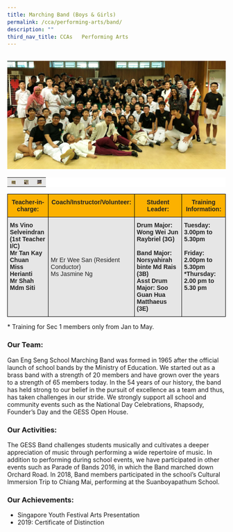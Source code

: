 ```yaml
---
title: Marching Band (Boys & Girls)
permalink: /cca/performing-arts/band/
description: ""
third_nav_title: CCAs   Performing Arts
---
```



<br>
<img src="/images/GESSBAND2019.jpeg" 
         style="width:550px"
	/>
	
<table style="box-sizing: inherit; border-collapse: collapse; border-spacing: 0px; max-width: 100%; color: rgb(34, 34, 34); font-family: &quot;Source Sans Pro&quot;, sans-serif; font-size: 16px; font-style: normal; font-variant-ligatures: normal; font-variant-caps: normal; font-weight: 400; letter-spacing: normal; orphans: 2; text-align: start; text-transform: none; white-space: normal; widows: 2; word-spacing: 0px; -webkit-text-stroke-width: 0px; background-color: rgb(255, 255, 255); text-decoration-thickness: initial; text-decoration-style: initial; text-decoration-color: initial; width: 826.664px;"><tbody style="box-sizing: inherit;"><tr style="box-sizing: inherit; background: rgb(230, 230, 230);"><td style="box-sizing: inherit; padding: 5px 10px; width: 9px; text-align: center;"><a href="/images/SYF-Band-150x150.jpeg" target="_blank" rel="noopener noreferrer" style="box-sizing: inherit; background-color: transparent; transition: all 0.25s ease-in-out 0s; outline: 0px; color: rgb(255, 208, 26); text-decoration: underline;"><img class="aligncenter wp-image-19598 size-thumbnail" src="/images/SYF-Band-150x150.jpeg" alt="Syf Band" width="150" height="150" style="box-sizing: inherit; border: 0px; vertical-align: middle; max-width: 100%; height: auto; margin: auto; display: block; clear: both;"></a></td><td style="box-sizing: inherit; padding: 5px 10px; width: 10px; text-align: center;"><a href="/images/Band-Pic2-150x150.jpeg" target="_blank" rel="noopener noreferrer" style="box-sizing: inherit; background-color: transparent; transition: all 0.25s ease-in-out 0s; color: rgb(241, 174, 22); text-decoration: underline;"><img class="aligncenter wp-image-19596 size-thumbnail" src="/images/Band-Pic2-150x150.jpeg" alt="Band Pic2" width="150" height="150" style="box-sizing: inherit; border: 0px; vertical-align: middle; max-width: 100%; height: auto; margin: auto; display: block; clear: both;"></a></td><td style="box-sizing: inherit; padding: 5px 10px; width: 10px; text-align: center;"><a href="/images/Band-Pic1-150x150.jpeg" target="_blank" rel="noopener noreferrer" style="box-sizing: inherit; background-color: transparent; transition: all 0.25s ease-in-out 0s; color: rgb(241, 174, 22); text-decoration: underline;"><img class="aligncenter wp-image-19595 size-thumbnail" src="/images/Band-Pic1-150x150.jpeg" alt="Band Pic1" width="150" height="150" style="box-sizing: inherit; border: 0px; vertical-align: middle; max-width: 100%; height: auto; margin: auto; display: block; clear: both;"></a></td></tr></tbody></table>

<style type="text/css">
.tg  {border-collapse:collapse;border-spacing:0;}
.tg td{border-color:black;border-style:solid;border-width:1px;font-family:Arial, sans-serif;font-size:14px;
  overflow:hidden;padding:10px 5px;word-break:normal;}
.tg th{border-color:black;border-style:solid;border-width:1px;font-family:Arial, sans-serif;font-size:14px;
  font-weight:normal;overflow:hidden;padding:10px 5px;word-break:normal;}
.tg .tg-h5mn{background-color:#E6E6E6;color:#222;text-align:left;vertical-align:middle}
.tg .tg-5lr7{background-color:#FCB100;color:#222;font-weight:bold;text-align:center;vertical-align:top}
.tg .tg-rs0e{background-color:#E6E6E6;color:#222;font-weight:bold;text-align:left;vertical-align:top}
</style>
<table class="tg">
<thead>
  <tr>
    <th class="tg-5lr7"><span style="font-weight:bold">Teacher-in-charge:</span></th>
    <th class="tg-5lr7"><span style="font-weight:bold">Coach/Instructor/Volunteer:</span></th>
    <th class="tg-5lr7"><span style="font-weight:bold">Student Leader:</span></th>
    <th class="tg-5lr7"><span style="font-weight:bold">Training Information:</span></th>
  </tr>
</thead>
<tbody>
  <tr>
    <td class="tg-rs0e"><span style="font-weight:bold">Ms Vino Selveindran</span><br><span style="font-weight:bold">(1st Teacher I/C)</span><br>Mr Tan Kay Chuan<br>Miss Herianti<br>Mr Shah<br>Mdm Siti</td>
    <td class="tg-h5mn">Mr Er Wee San (Resident Conductor)<br>Ms Jasmine Ng</td>
    <td class="tg-rs0e"><span style="font-weight:bold">Drum Major</span>: Wong Wei Jun Raybriel (3G)<br><br><span style="font-weight:bold">Band Major</span>: Norsyahirah binte Md Rais (3B)<br><span style="font-weight:bold">Asst Drum Major</span>: Soo Guan Hua Matthaeus (3E)</td>
    <td class="tg-rs0e"><span style="font-weight:bold">Tuesday</span>: 3.00pm to 5.30pm<br><br><span style="font-weight:bold">Friday</span>: 2.00pm to 5.30pm<br>*<span style="font-weight:bold">Thursday</span>: 2.00 pm to 5.30 pm</td>
  </tr>
</tbody>
</table>

\* Training for Sec 1 members only from Jan to May.

### Our Team:

Gan Eng Seng School Marching Band was formed in 1965 after the official launch of school bands by the Ministry of Education. We started out as a brass band with a strength of 20 members and have grown over the years to a strength of 65 members today. In the 54 years of our history, the band has held strong to our belief in the pursuit of excellence as a team and thus, has taken challenges in our stride. We strongly support all school and community events such as the National Day Celebrations, Rhapsody, Founder’s Day and the GESS Open House.

### Our Activities:

The GESS Band challenges students musically and cultivates a deeper appreciation of music through performing a wide repertoire of music. In addition to performing during school events, we have participated in other events such as Parade of Bands 2016, in which the Band marched down Orchard Road. In 2018, Band members participated in the school’s Cultural Immersion Trip to Chiang Mai, performing at the Suanboyapathum School.

### Our Achievements:

*   Singapore Youth Festival Arts Presentation
*   2019: Certificate of Distinction